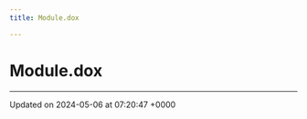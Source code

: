 ```yaml
---
title: Module.dox

---
```


# Module.dox








-------------------------------

Updated on 2024-05-06 at 07:20:47 +0000
